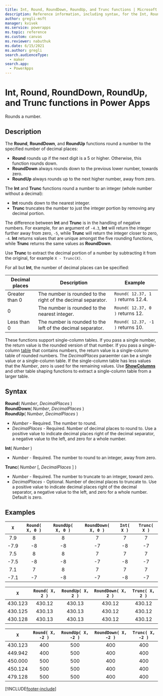 ```yaml
---
title: Int, Round, RoundDown, RoundUp, and Trunc functions | Microsoft Docs
description: Reference information, including syntax, for the Int, Round, RoundDown, RoundUp, and Trunc functions in Power Apps
author: gregli-msft
manager: kvivek
ms.service: powerapps
ms.topic: reference
ms.custom: canvas
ms.reviewer: nabuthuk
ms.date: 6/15/2021
ms.author: gregli
search.audienceType: 
  - maker
search.app: 
  - PowerApps
---
```

# Int, Round, RoundDown, RoundUp, and Trunc functions in Power Apps
Rounds a number.

## Description
The **Round**, **RoundDown**, and **RoundUp** functions round a number to the specified number of decimal places:

* **Round** rounds up if the next digit is a 5 or higher. Otherwise, this function rounds down.
* **RoundDown** always rounds down to the previous lower number, towards zero.
* **RoundUp** always rounds up to the next higher number, away from zero.

The **Int** and **Trunc** functions round a number to an integer (whole number without a decimal): 

* **Int** rounds down to the nearest integer.  
* **Trunc** truncates the number to just the integer portion by removing any decimal portion.  

The difference between **Int** and **Trunc** is in the handling of negative numbers.  For example, for an argument of `-4.3`, **Int** will return the integer further away from zero, `-5`, while **Trunc** will return the integer closer to zero, `-4`.   **Int** returns values that are unique amongst the five rounding functions, while **Trunc** returns the same values as **RoundDown**.

Use **Trunc** to extract the decimal portion of a number by subtracting it from the original, for example `X - Trunc(X)`.  

For all but **Int**, the number of decimal places can be specified:

| Decimal places | Description | Example |
|-----|-----|-----|
| Greater than 0 | The number is rounded to the right of the decimal separator. | `Round( 12.37, 1 )` returns 12.4. | 
| 0 |  The number is rounded to the nearest integer. | `Round( 12.37, 0 )` returns 12. |
| Less than 0 | The number is rounded to the left of the decimal separator. | `Round( 12.37, -1 )` returns 10. | 

These functions support single-column tables.  If you pass a single number, the return value is the rounded version of that number.  If you pass a single-column [table](../working-with-tables.md) that contains numbers, the return value is a single-column table of rounded numbers.  The *DecimalPlaces* paraemter can be a single value or a single-column table.  If the single-column table has less values that the *Number*, zero is used for the remaining values.  Use [**ShowColumns**](function-table-shaping.md) and other table shaping functions to extract a single-column table from a larger table.  

## Syntax
**Round**( *Number*, *DecimalPlaces* )<br>**RoundDown**( *Number*, *DecimalPlaces* )<br>**RoundUp**( *Number*, *DecimalPlaces* )

* *Number* - Required. The number to round.
* *DecimalPlaces* - Required.  Number of decimal places to round to.  Use a positive value to indicate decimal places right of the decimal separator, a negative value to the left, and zero for a whole number.

**Int**( *Number* )

* *Number* - Required. The number to round to an integer, away from zero.

**Trunc**( *Number* [, *DecimalPlaces* ] )

* *Number* - Required. The number to truncate to an integer, toward zero.
* *DecimalPlaces* - Optional. Number of decimal places to truncate to.  Use a positive value to indicate decimal places right of the decimal separator, a negative value to the left, and zero for a whole number.  Default is zero.

## Examples

| `X`  | `Round( X, 0 )` | `RoundUp( X, 0 )` | `RoundDown( X, 0 )` | `Int( X )` | `Trunc( X )` |
|:----:|:-----:|:-----:|:------:|:----:|:-----:|
| 7.9  | 8  | 8  | 7  | 7  | 7  |
| -7.9 | -8 | -8 | -7 | -8 | -7 |
| 7.5  | 8  | 8  | 7  | 7  | 7  |
| -7.5 | -8 | -8 | -7 | -8 | -7 |
| 7.1  | 7  | 8  | 7  | 7  | 7  |
| -7.1 | -7 | -8 | -7 | -8 | -7 |

| `X` | `Round( X, 2 )` | `RoundUp( X, 2 )` | `RoundDown( X, 2 )` | `Trunc( X, 2 )` |
|:----:|:----:|:------------:|:----------:|:-------:|
| 430.123 | 430.12 | 430.13 | 430.12 | 430.12 |
| 430.125 | 430.13 | 430.13 | 430.12 | 430.12 |
| 430.128 | 430.13 | 430.13 | 430.12 | 430.12 |

| `X` | `Round( X, -2 )` | `RoundUp( X, -2 )` | `RoundDown( X, -2 )` | `Trunc( X, -2 )` |
|:----:|:----:|:------------:|:----------:|:-------:|
| 430.123 | 400 | 500 | 400 | 400 |
| 449.942 | 400 | 500 | 400 | 400 |
| 450.000 | 500 | 500 | 400 | 400 |
| 450.124 | 500 | 500 | 400 | 400 |
| 479.128 | 500 | 500 | 400 | 400 |

[!INCLUDE[footer-include](../../../includes/footer-banner.md)]